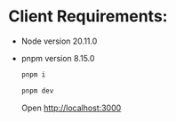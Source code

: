 <h1>Client Requirements:</h1>

- Node version 20.11.0
- pnpm version 8.15.0

  ```bash
  pnpm i

  pnpm dev
  ```

  Open [http://localhost:3000](http://localhost:3000)
